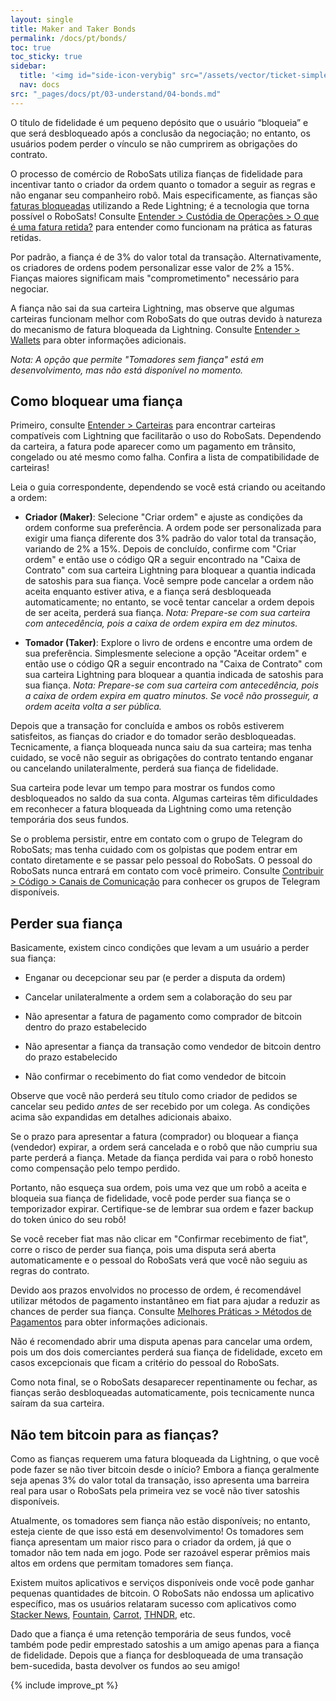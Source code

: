 ```yaml
---
layout: single
title: Maker and Taker Bonds
permalink: /docs/pt/bonds/
toc: true
toc_sticky: true
sidebar:
  title: '<img id="side-icon-verybig" src="/assets/vector/ticket-simple.svg"/>Bonds'
  nav: docs
src: "_pages/docs/pt/03-understand/04-bonds.md"
---
```


O título de fidelidade é um pequeno depósito que o usuário “bloqueia” e que será desbloqueado após a conclusão da negociação; no entanto, os usuários podem perder o vínculo se não cumprirem as obrigações do contrato.

O processo de comércio de RoboSats utiliza fianças de fidelidade para incentivar tanto o criador da ordem quanto o tomador a seguir as regras e não enganar seu companheiro robô. Mais especificamente, as fianças são [faturas bloqueadas](https://github.com/lightningnetwork/lnd/pull/2022) utilizando a Rede Lightning; é a tecnologia que torna possível o RoboSats! Consulte [Entender > Custódia de Operações > O que é uma fatura retida?](/docs/pt/escrow/#qué-es-una-factura-de-retención) para entender como funcionam na prática as faturas retidas.

Por padrão, a fiança é de 3% do valor total da transação. Alternativamente, os criadores de ordens podem personalizar esse valor de 2% a 15%. Fianças maiores significam mais "comprometimento" necessário para negociar.

A fiança não sai da sua carteira Lightning, mas observe que algumas carteiras funcionam melhor com RoboSats do que outras devido à natureza do mecanismo de fatura bloqueada da Lightning. Consulte [Entender > Wallets](/docs/pt/wallets/) para obter informações adicionais.

_Nota: A opção que permite "Tomadores sem fiança" está em desenvolvimento, mas não está disponível no momento._

## **Como bloquear uma fiança**

Primeiro, consulte [Entender > Carteiras](/docs/pt/wallets/) para encontrar carteiras compatíveis com Lightning que facilitarão o uso do RoboSats. Dependendo da carteira, a fatura pode aparecer como um pagamento em trânsito, congelado ou até mesmo como falha. Confira a lista de compatibilidade de carteiras!

Leia o guia correspondente, dependendo se você está criando ou aceitando a ordem:

- **Criador (Maker)**: Selecione "Criar ordem" e ajuste as condições da ordem conforme sua preferência. A ordem pode ser personalizada para exigir uma fiança diferente dos 3% padrão do valor total da transação, variando de 2% a 15%. Depois de concluído, confirme com "Criar ordem" e então use o código QR a seguir encontrado na "Caixa de Contrato" com sua carteira Lightning para bloquear a quantia indicada de satoshis para sua fiança. Você sempre pode cancelar a ordem não aceita enquanto estiver ativa, e a fiança será desbloqueada automaticamente; no entanto, se você tentar cancelar a ordem depois de ser aceita, perderá sua fiança. _Nota: Prepare-se com sua carteira com antecedência, pois a caixa de ordem expira em dez minutos._

- **Tomador (Taker)**: Explore o livro de ordens e encontre uma ordem de sua preferência. Simplesmente selecione a opção "Aceitar ordem" e então use o código QR a seguir encontrado na "Caixa de Contrato" com sua carteira Lightning para bloquear a quantia indicada de satoshis para sua fiança. _Nota: Prepare-se com sua carteira com antecedência, pois a caixa de ordem expira em quatro minutos. Se você não prosseguir, a ordem aceita volta a ser pública._

Depois que a transação for concluída e ambos os robôs estiverem satisfeitos, as fianças do criador e do tomador serão desbloqueadas. Tecnicamente, a fiança bloqueada nunca saiu da sua carteira; mas tenha cuidado, se você não seguir as obrigações do contrato tentando enganar ou cancelando unilateralmente, perderá sua fiança de fidelidade.

Sua carteira pode levar um tempo para mostrar os fundos como desbloqueados no saldo da sua conta. Algumas carteiras têm dificuldades em reconhecer a fatura bloqueada da Lightning como uma retenção temporária dos seus fundos.

Se o problema persistir, entre em contato com o grupo de Telegram do RoboSats; mas tenha cuidado com os golpistas que podem entrar em contato diretamente e se passar pelo pessoal do RoboSats. O pessoal do RoboSats nunca entrará em contato com você primeiro. Consulte [Contribuir > Código > Canais de Comunicação](/contribute/code/#communication-channels) para conhecer os grupos de Telegram disponíveis.

## **Perder sua fiança**

Basicamente, existem cinco condições que levam a um usuário a perder sua fiança:

- Enganar ou decepcionar seu par (e perder a disputa da ordem)

- Cancelar unilateralmente a ordem sem a colaboração do seu par

- Não apresentar a fatura de pagamento como comprador de bitcoin dentro do prazo estabelecido

- Não apresentar a fiança da transação como vendedor de bitcoin dentro do prazo estabelecido

- Não confirmar o recebimento do fiat como vendedor de bitcoin

Observe que você não perderá seu título como criador de pedidos se cancelar seu pedido _antes_ de ser recebido por um colega. As condições acima são expandidas em detalhes adicionais abaixo.

Se o prazo para apresentar a fatura (comprador) ou bloquear a fiança (vendedor) expirar, a ordem será cancelada e o robô que não cumpriu sua parte perderá a fiança. Metade da fiança perdida vai para o robô honesto como compensação pelo tempo perdido.

Portanto, não esqueça sua ordem, pois uma vez que um robô a aceita e bloqueia sua fiança de fidelidade, você pode perder sua fiança se o temporizador expirar. Certifique-se de lembrar sua ordem e fazer backup do token único do seu robô!

Se você receber fiat mas não clicar em "Confirmar recebimento de fiat", corre o risco de perder sua fiança, pois uma disputa será aberta automaticamente e o pessoal do RoboSats verá que você não seguiu as regras do contrato.

Devido aos prazos envolvidos no processo de ordem, é recomendável utilizar métodos de pagamento instantâneo em fiat para ajudar a reduzir as chances de perder sua fiança. Consulte [Melhores Práticas > Métodos de Pagamentos](/docs/pt/payment-methods/) para obter informações adicionais.

Não é recomendado abrir uma disputa apenas para cancelar uma ordem, pois um dos dois comerciantes perderá sua fiança de fidelidade, exceto em casos excepcionais que ficam a critério do pessoal do RoboSats.

Como nota final, se o RoboSats desaparecer repentinamente ou fechar, as fianças serão desbloqueadas automaticamente, pois tecnicamente nunca saíram da sua carteira.

## **Não tem bitcoin para as fianças?**

Como as fianças requerem uma fatura bloqueada da Lightning, o que você pode fazer se não tiver bitcoin desde o início? Embora a fiança geralmente seja apenas 3% do valor total da transação, isso apresenta uma barreira real para usar o RoboSats pela primeira vez se você não tiver satoshis disponíveis.

Atualmente, os tomadores sem fiança não estão disponíveis; no entanto, esteja ciente de que isso está em desenvolvimento! Os tomadores sem fiança apresentam um maior risco para o criador da ordem, já que o tomador não tem nada em jogo. Pode ser razoável esperar prêmios mais altos em ordens que permitam tomadores sem fiança.

Existem muitos aplicativos e serviços disponíveis onde você pode ganhar pequenas quantidades de bitcoin. O RoboSats não endossa um aplicativo específico, mas os usuários relataram sucesso com aplicativos como [Stacker News](https://stacker.news/), [Fountain](https://www.fountain.fm/), [Carrot](https://www.earncarrot.com/), [THNDR](https://www.thndr.games/), etc.

Dado que a fiança é uma retenção temporária de seus fundos, você também pode pedir emprestado satoshis a um amigo apenas para a fiança de fidelidade. Depois que a fiança for desbloqueada de uma transação bem-sucedida, basta devolver os fundos ao seu amigo!

{% include improve_pt %}
